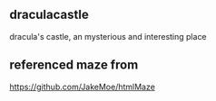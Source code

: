 ## draculacastle
dracula's castle, an mysterious and interesting place

## referenced maze from
https://github.com/JakeMoe/htmlMaze